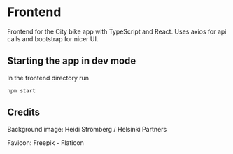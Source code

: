 # Frontend

Frontend for the City bike app with TypeScript and React. Uses axios for api calls and bootstrap for nicer UI.

## Starting the app in dev mode

In the frontend directory run

```
npm start
```

## Credits

Background image: Heidi Strömberg / Helsinki Partners

Favicon: Freepik - Flaticon

